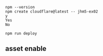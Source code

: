 ```
npm --version
npm create cloudflare@latest -- jhm5-ex02
y
Yes
No

npm run deploy
```
## asset enable
